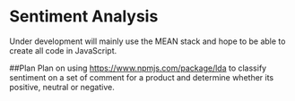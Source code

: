 # Sentiment Analysis

Under development will mainly use the MEAN stack and hope to be able to create all code in JavaScript.

##Plan
Plan on using https://www.npmjs.com/package/lda to classify sentiment on a set of comment for a product and determine whether its positive, neutral or negative.




